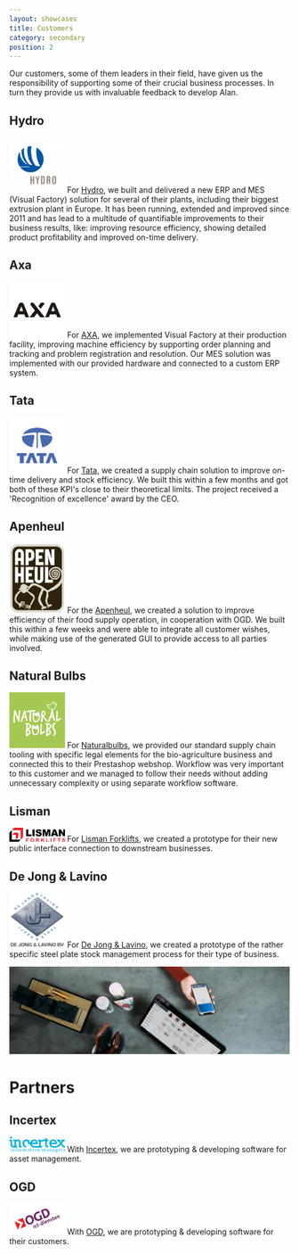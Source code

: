 ```yaml
---
layout: showcases
title: Customers
category: secondary
position: 2
---
```



Our customers, some of them leaders in their field, have given us the responsibility of supporting some of their crucial business processes. In turn they provide us with invaluable feedback to develop Alan.


## Hydro

<a href="https://hydro.com" rel="external"><img src="/assets/logos/hydro.png" alt="Logo Hydro" title="Logo Hydro" height="100" width="100"></a>
For [Hydro](https://hydro.co), we built and delivered a new ERP and MES (Visual Factory) solution for several of their plants, including their biggest extrusion plant in Europe. It has been running, extended and improved since 2011 and has lead to a multitude of quantifiable improvements to their business results, like: improving resource efficiency, showing detailed product profitability and improved on-time delivery.


## Axa
  
<a href="https://www.axasecurity.com/" rel="external"><img src="/assets/logos/axa.png" alt="Logo Axa" title="Axa" height="100" width="100"></a>
For [AXA](https://www.axasecurity.com/), we implemented Visual Factory at their production facility, improving machine efficiency by supporting order planning and tracking and problem registration and resolution. Our MES solution was implemented with our provided hardware and connected to a custom ERP system.


## Tata

<a href="https://www.tatasteel.nl/" rel="external"><img src="/assets/logos/tata.png" alt="Logo Tata" title="Tata" height="100" width="100"></a>
For [Tata](https://www.tatasteel.nl/), we created a supply chain solution to improve on-time delivery and stock efficiency. We built this within a few months and got both of these KPI's close to their theoretical limits. The project received a 'Recognition of excellence' award by the CEO.


## Apenheul
	
<a href="https://www.apenheul.nl/" rel="external"><img src="/assets/logos/Logo_Apenheul.jpg" alt="Logo Apenheul" title="Apenheul" height="125" width="100"></a>
For the [Apenheul](https://www.apenheul.nl/), we created a solution to improve efficiency of their food supply operation, in cooperation with OGD. We built this within a few weeks and were able to integrate all customer wishes, while making use of the generated GUI to provide access to all parties involved.

## Natural Bulbs
	
<a href="https://www.naturalbulbs.nl/" rel="external"><img src="/assets/logos/naturalbulbs.jpg" alt="Logo Natural Bulbs" title="Natural Bulbs" height="100" width="100"></a>
For [Naturalbulbs](https://www.naturalbulbs.nl), we provided our standard supply chain tooling with specific legal elements for the bio-agriculture business and connected this to their Prestashop webshop. Workflow was very important to this customer and we managed to follow their needs without adding unnecessary complexity or using separate workflow software.

## Lisman
	
<a href="https://www.lismanforklifts.com" rel="external"><img src="/assets/logos/lisman-forklifts.png" alt="Logo Lisman" title="Lisman Forklifts" height="25" width="100"></a>
For [Lisman Forklifts](https://www.lismanforklifts.com), we created a prototype for their new public interface connection to downstream businesses.

## De Jong & Lavino
	
<a href="https://jolasteel.com/" rel="external"><img src="/assets/logos/dejongenlavino.png" alt="Logo De Jong & Lavino" title="De Jong & Lavino" height="98" width="100"></a>
For [De Jong & Lavino](https://jolasteel.com/), we created a prototype of the rather specific steel plate stock management process for their type of business.

<div>
	<img src="/assets/heroes/unsplash-Xn5FbEM9564.jpg" alt="">
</div>

# Partners

## Incertex
	
<a href="https://www.incertex.com/" rel="external"><img src="/assets/logos/incertex.png" alt="Logo Incertex" title="Incertex" height="28" width="100"></a>
With [Incertex](https://www.incertex.com), we are prototyping & developing software for asset management.

## OGD
	
<a href="https://www.ogd.nl/" rel="external"><img src="/assets/logos/ogd.png" alt="Logo OGD" title="OGD" height="56" width="100"></a>
With [OGD](https://www.ogd.com), we are prototyping & developing software for their customers.
